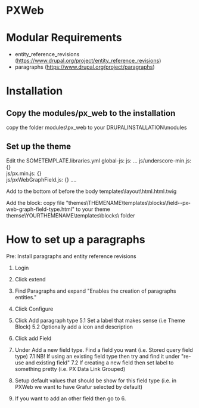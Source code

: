 # PXWeb

# Modular Requirements
- entity_reference_revisions (https://www.drupal.org/project/entity_reference_revisions)
- paragraphs (https://www.drupal.org/project/paragraphs)

# Installation
## Copy the modules/px_web to the installation

copy the folder modules\px_web to your DRUPALINSTALLATION\modules

## Set up the theme

Edit the SOMETEMPLATE.libraries.yml
global-js:
  js:
    ...
    js/underscore-min.js: {}   
    js/px.min.js: {}   
    js/pxWebGraphField.js: {}
	....
	
Add to the bottom of before the body templates\layout\html.html.twig
<script src="https://hagvarp.hagstova.fo/lib/js/highstock-release/highstock.js"></script>
<script src="https://hagvarp.hagstova.fo/lib/js/highstock-release/modules/exporting.js"></script>

<script src="https://hagvarp.hagstova.fo/lib/js/highmaps-release/modules/map.js"></script>   
<script src="https://hagvarp.hagstova.fo/lib/js/highmaps-release/modules/data.js"></script>
<script src="https://hagvarp.hagstova.fo/lib/js/highmaps-release/modules/exporting.js"></script>

Add the block:
copy file "themes\THEMENAME\templates\blocks\field--px-web-graph-field-type.html" to your theme themse\YOURTHEMENAME\templates\blocks\ folder 

# How to set up a paragraphs
Pre: Install paragraphs and entity reference revisions

1. Login
2. Click extend
3. Find Paragraphs and expand "Enables the creation of paragraphs entities."
4. Click Configure
5. Click Add paragraph type
5.1 Set a label that makes sense (i.e Theme Block)
5.2 Optionally add a icon and description
6. Click add Field
7. Under Add a new field type. Find a field you want (i.e. Stored query field type)
7.1 NB! If using an existing field type then try and find it under "re-use and existing field"
7.2 If creating a new field then set label to something pretty (i.e. PX Data Link Grouped)
8. Setup default values that should be show for this field type (i.e. in PXWeb we want to have Grafur selected by default)

9. If you want to add an other field then go to 6.

